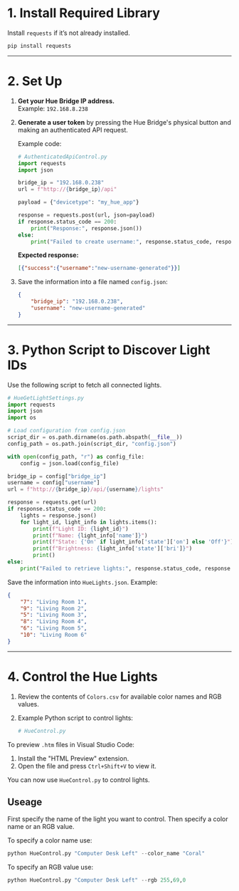 # 1. Install Required Library

Install `requests` if it’s not already installed.

```bash
pip install requests
```

---

# 2. Set Up

1. **Get your Hue Bridge IP address.**  
   Example: `192.168.8.238`

2. **Generate a user token** by pressing the Hue Bridge's physical button and making an authenticated API request.

   Example code:

   ```python
   # AuthenticatedApiControl.py
   import requests
   import json

   bridge_ip = "192.168.0.238"
   url = f"http://{bridge_ip}/api"

   payload = {"devicetype": "my_hue_app"}

   response = requests.post(url, json=payload)
   if response.status_code == 200:
       print("Response:", response.json())
   else:
       print("Failed to create username:", response.status_code, response.text)
   ```

   **Expected response:**

   ```json
   [{"success":{"username":"new-username-generated"}}]
   ```

3. Save the information into a file named `config.json`:

   ```json
   {
       "bridge_ip": "192.168.0.238",
       "username": "new-username-generated"
   }
   ```

---

# 3. Python Script to Discover Light IDs

Use the following script to fetch all connected lights.

```python
# HueGetLightSettings.py
import requests
import json
import os

# Load configuration from config.json
script_dir = os.path.dirname(os.path.abspath(__file__))
config_path = os.path.join(script_dir, "config.json")

with open(config_path, "r") as config_file:
    config = json.load(config_file)

bridge_ip = config["bridge_ip"]
username = config["username"]
url = f"http://{bridge_ip}/api/{username}/lights"

response = requests.get(url)
if response.status_code == 200:
    lights = response.json()
    for light_id, light_info in lights.items():
        print(f"Light ID: {light_id}")
        print(f"Name: {light_info['name']}")
        print(f"State: {'On' if light_info['state']['on'] else 'Off'}")
        print(f"Brightness: {light_info['state']['bri']}")
        print()
else:
    print("Failed to retrieve lights:", response.status_code, response.text)
```

Save the information into `HueLights.json`. Example:

```json
{
    "7": "Living Room 1",
    "9": "Living Room 2",
    "5": "Living Room 3",
    "8": "Living Room 4",
    "6": "Living Room 5",
    "10": "Living Room 6"
}
```

---

# 4. Control the Hue Lights

1. Review the contents of `Colors.csv` for available color names and RGB values.

2. Example Python script to control lights:

   ```python
   # HueControl.py

   ```

To preview `.htm` files in Visual Studio Code:

1. Install the "HTML Preview" extension.
2. Open the file and press `Ctrl+Shift+V` to view it.

You can now use `HueControl.py` to control lights.

## Useage
First specify the name of the light you want to control. Then specify a color name or an RGB value.

To specify a color name use:
 ```python
python HueControl.py "Computer Desk Left" --color_name "Coral"
   ```

To specify an RGB value use:
 ```python
python HueControl.py "Computer Desk Left" --rgb 255,69,0
   ```
